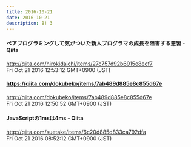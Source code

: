 ```yaml
---
title: 2016-10-21
date: 2016-10-21
description: B! 3
---
```


#### ペアプログラミングして気がついた新人プログラマの成長を阻害する悪習 - Qiita
http://qiita.com/hirokidaichi/items/27c757d92b6915e8ecf7<br>
Fri Oct 21 2016 12:53:12 GMT+0900 (JST)<br>


#### https://qiita.com/dokubeko/items/7ab489d885e8c855d67e
http://qiita.com/dokubeko/items/7ab489d885e8c855d67e<br>
Fri Oct 21 2016 12:50:52 GMT+0900 (JST)<br>


#### JavaScriptの1msは4ms - Qiita
http://qiita.com/suetake/items/6c20d885d833ca792dfa<br>
Fri Oct 21 2016 08:52:12 GMT+0900 (JST)<br>


